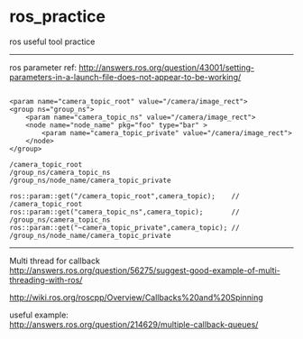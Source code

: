 # ros_practice
ros useful tool practice

------------------------------------------------------------------------------------
ros parameter ref:
http://answers.ros.org/question/43001/setting-parameters-in-a-launch-file-does-not-appear-to-be-working/

````

<param name="camera_topic_root" value="/camera/image_rect">
<group ns="group_ns">
    <param name="camera_topic_ns" value="/camera/image_rect">
    <node name="node_name" pkg="foo" type="bar" >
        <param name="camera_topic_private" value="/camera/image_rect">
    </node>
</group>
````

````
/camera_topic_root
/group_ns/camera_topic_ns
/group_ns/node_name/camera_topic_private
````
````
ros::param::get("/camera_topic_root",camera_topic);    // /camera_topic_root
ros::param::get("camera_topic_ns",camera_topic);       // /group_ns/camera_topic_ns
ros::param::get("~camera_topic_private",camera_topic); // /group_ns/node_name/camera_topic_private
````
------------------------------------------------------------------------------------------------------

Multi thread for callback  
http://answers.ros.org/question/56275/suggest-good-example-of-multi-threading-with-ros/

http://wiki.ros.org/roscpp/Overview/Callbacks%20and%20Spinning

useful example:  
http://answers.ros.org/question/214629/multiple-callback-queues/
